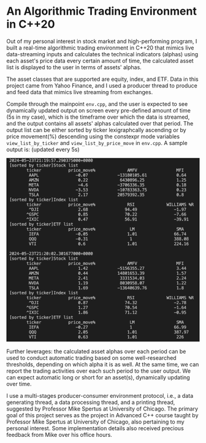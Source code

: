 # An Algorithmic Trading Environment in C++20

Out of my personal interest in stock market and high-performing program, I built a real-time algorithmic trading environment in C++20 that mimics live data-streaming inputs and calculates the technical indicators (alphas) using each asset's price data every certain amount of time, the calculated asset list is displayed to the user in terms of assets' alphas. 

The asset classes that are supported are equity, index, and ETF. Data in this project came from Yahoo Finance, and I used a producer thread to produce and feed data that mimics live streaming from exchanges.

Compile through the mainpoint `env.cpp`, and the user is expected to see dynamically updated output on screen every pre-defined amount of time (5s in my case), which is the timeframe over which the data is streamed, and the output contains all assets' alphas calculated over that period. The output list can be either sorted by ticker lexigraphcally ascending or by price movement(%) descending using the constexpr mode variables `view_list_by_ticker` and `view_list_by_price_move` in `env.cpp`. A sample output is: (updated every 5s)

![output](./terminal_output.png)

Further leverages: the calculated asset alphas over each period can be used to conduct automatic trading based on some well-researched thresholds, depending on which alpha it is as well. At the same time, we can report the trading activities over each such period to the user output. We can expect automatic long or short for an asset(s), dynamically updating over time.

I use a multi-stages producer-consumer environment protocol, i.e., a data generating thread, a data processing thread, and a printing thread, suggested by Professor Mike Spertus at University of Chicago. The primary goal of this project serves as the project in Advanced C++ course taught by Professor Mike Spertus at University of Chicago, also pertaining to my personal interest. Some implementation details also received precious feedback from Mike over his office hours.
